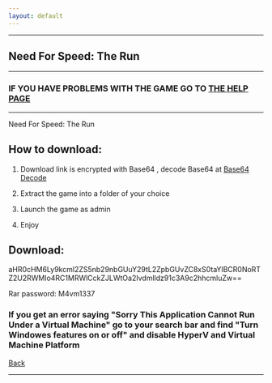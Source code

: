 ```yaml
---
layout: default
---
```


* * *

## Need For Speed: The Run

* * *

### IF YOU HAVE PROBLEMS WITH THE GAME GO TO [THE HELP PAGE](/games/help.md)

* * *

Need For Speed: The Run

## How to download:

1. Download link is encrypted with Base64 , decode Base64 at [Base64 Decode](https://www.base64decode.org/)

2. Extract the game into a folder of your choice

3. Launch the game as admin

4. Enjoy

## Download:

aHR0cHM6Ly9kcml2ZS5nb29nbGUuY29tL2ZpbGUvZC8xS0taYlBCR0NoRTZ2U2RWMlo4RC1MRWlCckZJLWtOa2Ivdmlldz91c3A9c2hhcmluZw==

Rar password: M4vm1337

### If you get an error saying "Sorry This Application Cannot Run Under a Virtual Machine" go to your search bar and find "Turn Windowes features on or off" and disable HyperV and Virtual Machine Platform

[Back](https://m4vmcvrk.github.io/)

* * *